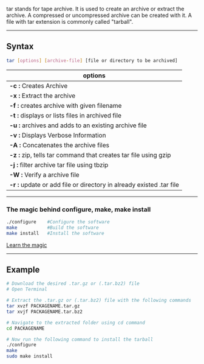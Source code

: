 

tar stands for tape archive. It is used to create an archive or extract the archive. A compressed or uncompressed archive can be created with it. A file with tar extension is commonly called "tarball".

***

## Syntax

```bash
tar [options] [archive-file] [file or directory to be archived]
```

| options                                                      |
| ------------------------------------------------------------ |
| **-c :** Creates Archive                                     |
| **-x :** Extract the archive                                 |
| **-f :** creates archive with given filename                 |
| **-t :** displays or lists files in archived file            |
| **-u :** archives and adds to an existing archive file       |
| **-v :** Displays Verbose Information                        |
| **-A :** Concatenates the archive files                      |
| **-z :** zip, tells tar command that creates tar file using gzip |
| **-j :** filter archive tar file using tbzip                 |
| **-W :** Verify a archive file                               |
| **-r :** update or add file or directory in already existed .tar file |

***

### The magic behind configure, make, make install

```bash
./configure    #Configure the software
make           #Build the software
make install   #Install the software
```

[Learn the magic](https://thoughtbot.com/blog/the-magic-behind-configure-make-make-install)

***

## Example

```bash
# Download the desired .tar.gz or (.tar.bz2) file
# Open Terminal

# Extract the .tar.gz or (.tar.bz2) file with the following commands
tar xvzf PACKAGENAME.tar.gz
tar xvjf PACKAGENAME.tar.bz2

# Navigate to the extracted folder using cd command
cd PACKAGENAME

# Now run the following command to install the tarball
./configure
make
sudo make install
```





